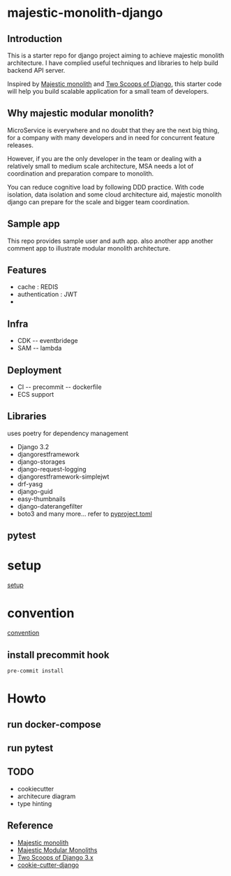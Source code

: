 # majestic-monolith-django


## Introduction
This is a starter repo for django project aiming to achieve majestic monolith architecture.
I have complied useful techniques and libraries to help build backend API server.

Inspired by [Majestic monolith](https://m.signalvnoise.com/the-majestic-monolith/) and 
[Two Scoops of Django](https://www.feldroy.com/books/two-scoops-of-django-3-x), this starter code will help you 
build scalable application for a small team of developers.


## Why majestic modular monolith?
MicroService is everywhere and no doubt that they are the next big thing,
for a company with many developers and in need for concurrent feature releases.

However, if you are the only developer in the team or dealing with a relatively small to medium scale architecture, 
MSA needs a lot of coordination and preparation compare to monolith.

You can reduce cognitive load by following DDD practice. 
With code isolation, data isolation and some cloud architecture aid, majestic monolith django can prepare for the scale and bigger team coordination.


## Sample app
This repo provides sample user and auth app. 
also another app another comment app to illustrate modular monolith architecture.
 

## Features
- cache : REDIS
- authentication : JWT
- 

## Infra
- CDK
-- eventbridege 
- SAM
-- lambda

## Deployment
- CI 
-- precommit 
-- dockerfile
- ECS support

## Libraries
uses poetry for dependency management
- Django 3.2 
- djangorestframework
- django-storages
- django-request-logging
- djangorestframework-simplejwt
- drf-yasg
- django-guid
- easy-thumbnails
- django-daterangefilter
- boto3
and many more...
refer to [pyproject.toml](/config/app/pyproject.toml)

## pytest

# setup 
[setup](setup.md) 

# convention
[convention](conventions.md)

## install precommit hook
```
pre-commit install
```

# Howto
## run docker-compose
## run pytest
## TODO
- cookiecutter
- architecure diagram 
- type hinting 

## Reference
- [Majestic monolith](https://m.signalvnoise.com/the-majestic-monolith/)
- [Majestic Modular Monoliths](https://lukashajdu.com/post/majestic-modular-monolith/)
- [Two Scoops of Django 3.x](https://www.feldroy.com/books/two-scoops-of-django-3-x)
- [cookie-cutter-django](https://github.com/cookiecutter/cookiecutter-django)